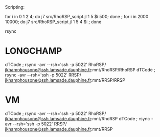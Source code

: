 Scripting:

for i in 0 1 2 4; do j7 src/RhoRSP_script.jl 1 5 $i 500; done ; for i in 2000 10000; do j7 src/RhoRSP_script.jl 1 5 4 $i ; done

rsync

# LONGCHAMP
dTCode ; rsync -avr --rsh='ssh -p 5022' RhoRSP/ jkhamphousone@ssh.lamsade.dauphine.fr:mnt/RhoRSP/RhoRSP
dTCode ; rsync -avr --rsh='ssh -p 5022' RRSP/ jkhamphousone@ssh.lamsade.dauphine.fr:mnt/RRSP/RRSP

# VM
dTCode ; rsync -avr --rsh='ssh -p 5022' RhoRSP/ jkhamphousone@ssh.lamsade.dauphine.fr:mnt/RhoRSP
dTCode ; rsync -avr --rsh='ssh -p 5022' RRSP/ jkhamphousone@ssh.lamsade.dauphine.fr:mnt/RRSP
